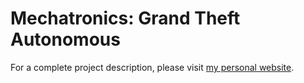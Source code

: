 # Mechatronics: Grand Theft Autonomous

For a complete project description, please visit [my personal website](https://www.jason-friedman.me/projects/mechatronics).